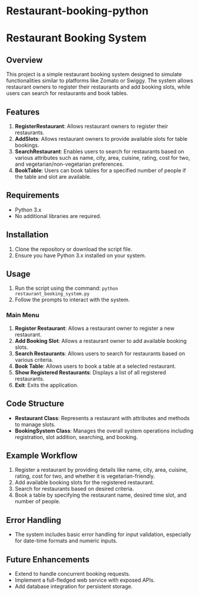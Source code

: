 # Restaurant-booking-python

# Restaurant Booking System

## Overview
This project is a simple restaurant booking system designed to simulate functionalities similar to platforms like Zomato or Swiggy. The system allows restaurant owners to register their restaurants and add booking slots, while users can search for restaurants and book tables.

## Features
1. **RegisterRestaurant**: Allows restaurant owners to register their restaurants.
2. **AddSlots**: Allows restaurant owners to provide available slots for table bookings.
3. **SearchRestaurant**: Enables users to search for restaurants based on various attributes such as name, city, area, cuisine, rating, cost for two, and vegetarian/non-vegetarian preferences.
4. **BookTable**: Users can book tables for a specified number of people if the table and slot are available.

## Requirements
- Python 3.x
- No additional libraries are required.

## Installation
1. Clone the repository or download the script file.
2. Ensure you have Python 3.x installed on your system.

## Usage
1. Run the script using the command: `python restaurant_booking_system.py`
2. Follow the prompts to interact with the system.

### Main Menu
1. **Register Restaurant**: Allows a restaurant owner to register a new restaurant.
2. **Add Booking Slot**: Allows a restaurant owner to add available booking slots.
3. **Search Restaurants**: Allows users to search for restaurants based on various criteria.
4. **Book Table**: Allows users to book a table at a selected restaurant.
5. **Show Registered Restaurants**: Displays a list of all registered restaurants.
6. **Exit**: Exits the application.

## Code Structure
- **Restaurant Class**: Represents a restaurant with attributes and methods to manage slots.
- **BookingSystem Class**: Manages the overall system operations including registration, slot addition, searching, and booking.

## Example Workflow
1. Register a restaurant by providing details like name, city, area, cuisine, rating, cost for two, and whether it is vegetarian-friendly.
2. Add available booking slots for the registered restaurant.
3. Search for restaurants based on desired criteria.
4. Book a table by specifying the restaurant name, desired time slot, and number of people.

## Error Handling
- The system includes basic error handling for input validation, especially for date-time formats and numeric inputs.

## Future Enhancements
- Extend to handle concurrent booking requests.
- Implement a full-fledged web service with exposed APIs.
- Add database integration for persistent storage.

